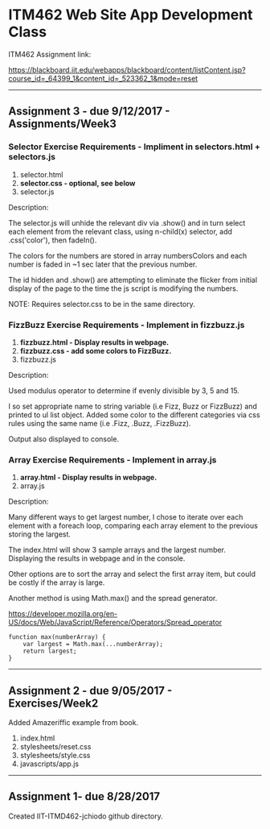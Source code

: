 # ITM462 Web Site App Development Class

ITM462 Assignment link:

https://blackboard.iit.edu/webapps/blackboard/content/listContent.jsp?course_id=_64399_1&content_id=_523362_1&mode=reset

-------------------------------------------------------------------
## Assignment 3 - due 9/12/2017 - Assignments/Week3

### Selector Exercise Requirements - Impliment in selectors.html + selectors.js 

1. selector.html
2. **selector.css - optional, see below** 
3. selector.js

Description:

The selector.js will unhide the relevant div via .show() and in turn select each element
from the relevant class, using n-child(x) selector, add .css('color'), then fadeIn().

The colors for the numbers are stored in array numbersColors and each number is faded 
in ~1 sec later that the previous number.

The id hidden and .show() are attempting to eliminate the flicker from 
initial display of the page to the time the js script is modifying the numbers.

NOTE: Requires selector.css to be in the same directory.

### FizzBuzz Exercise Requirements - Implement in fizzbuzz.js

1. **fizzbuzz.html - Display results in webpage.**
2. **fizzbuzz.css - add some colors to FizzBuzz.**
3. fizzbuzz.js

Description:

Used modulus operator to determine if evenly divisible by 3, 5 and 15.

I so set appropriate name to string variable (i.e Fizz, Buzz or FizzBuzz)
and printed to ul list object. Added some color to the different categories
via css rules using the same name (i.e .Fizz, .Buzz, .FizzBuzz).

Output also displayed to console.

### Array Exercise Requirements - Implement in array.js

1. **array.html - Display results in webpage.**
2. array.js

Description:

Many different ways to get largest number, I chose to iterate over
each element with a foreach loop, comparing each array element 
to the previous storing the largest.

The index.html will show 3 sample arrays and the largest number.
Displaying the results in webpage and in the console.

Other options are to sort the array and select the first array item, 
but could be costly if the array is large.

Another method is using Math.max() and the spread generator.

https://developer.mozilla.org/en-US/docs/Web/JavaScript/Reference/Operators/Spread_operator

	function max(numberArray) {
		var largest = Math.max(...numberArray);
		return largest;
	}
 
-------------------------------------------------------------------

## Assignment 2 - due 9/05/2017 - Exercises/Week2

Added Amazeriffic example from book.

1. index.html
2. stylesheets/reset.css
3. stylesheets/style.css
4. javascripts/app.js

-------------------------------------------------------------------

## Assignment 1- due 8/28/2017 

Created IIT-ITMD462-jchiodo github directory.
